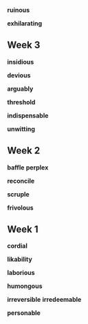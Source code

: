 
**ruinous**

**exhilarating**

## Week 3 

**insidious**

**devious**

**arguably**

**threshold**

**indispensable**

**unwitting**

## Week 2 

**baffle**
**perplex**

**reconcile**

**scruple**

**frivolous**

## Week 1 

**cordial**

**likability**

**laborious**

**humongous**

**irreversible**
**irredeemable**

**personable**

